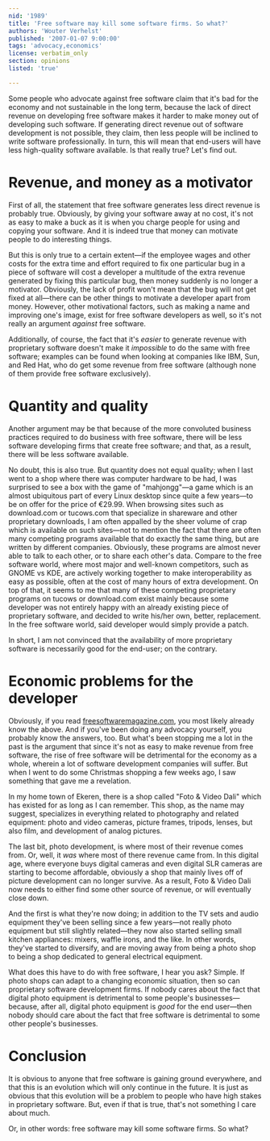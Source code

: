 ```yaml
---
nid: '1989'
title: 'Free software may kill some software firms. So what?'
authors: 'Wouter Verhelst'
published: '2007-01-07 9:00:00'
tags: 'advocacy,economics'
license: verbatim_only
section: opinions
listed: 'true'

---
```

Some people who advocate against free software claim that it's bad for the economy and not sustainable in the long term, because the lack of direct revenue on developing free software makes it harder to make money out of developing such software. If generating direct revenue out of software development is not possible, they claim, then less people will be inclined to write software professionally. In turn, this will mean that end-users will have less high-quality software available. Is that really true? Let's find out.


# Revenue, and money as a motivator

First of all, the statement that free software generates less direct revenue is probably true. Obviously, by giving your software away at no cost, it's not as easy to make a buck as it is when you charge people for using and copying your software. And it is indeed true that money can motivate people to do interesting things.

But this is only true to a certain extent—if the employee wages and other costs for the extra time and effort required to fix one particular bug in a piece of software will cost a developer a multitude of the extra revenue generated by fixing this particular bug, then money suddenly is no longer a motivator. Obviously, the lack of profit won't mean that the bug will not get fixed at all—there can be other things to motivate a developer apart from money. However, other motivational factors, such as making a name and improving one's image, exist for free software developers as well, so it's not really an argument _against_ free software.

Additionally, of course, the fact that it's _easier_ to generate revenue with proprietary software doesn't make it _impossible_ to do the same with free software; examples can be found when looking at companies like IBM, Sun, and Red Hat, who do get some revenue from free software (although none of them provide free software exclusively).


# Quantity and quality

Another argument may be that because of the more convoluted business practices required to do business with free software, there will be less software developing firms that create free software; and that, as a result, there will be less software available.

No doubt, this is also true. But quantity does not equal quality; when I last went to a shop where there was computer hardware to be had, I was surprised to see a box with the game of "mahjongg"—a game which is an almost ubiquitous part of every Linux desktop since quite a few years—to be on offer for the price of €29.99. When browsing sites such as download.com or tucows.com that specialize in shareware and other proprietary downloads, I am often appalled by the sheer volume of crap which is available on such sites—not to mention the fact that there are often many competing programs available that do exactly the same thing, but are written by different companies. Obviously, these programs are almost never able to talk to each other, or to share each other's data. Compare to the free software world, where most major and well-known competitors, such as GNOME vs KDE, are actively working together to make interoperability as easy as possible, often at the cost of many hours of extra development. On top of that, it seems to me that many of these competing proprietary programs on tucows or download.com exist mainly because some developer was not entirely happy with an already existing piece of proprietary software, and decided to write his/her own, better, replacement. In the free software world, said developer would simply provide a patch.

In short, I am not convinced that the availability of more proprietary software is necessarily good for the end-user; on the contrary.


# Economic problems for the developer

Obviously, if you read [freesoftwaremagazine.com](http://www.freesoftwaremagazine.com), you most likely already know the above. And if you've been doing any advocacy yourself, you probably know the answers, too. But what's been stopping me a lot in the past is the argument that since it's not as easy to make revenue from free software, the rise of free software will be detrimental for the economy as a whole, wherein a lot of software development companies will suffer. But when I went to do some Christmas shopping a few weeks ago, I saw something that gave me a revelation.

In my home town of Ekeren, there is a shop called "Foto & Video Dali" which has existed for as long as I can remember. This shop, as the name may suggest, specializes in everything related to photography and related equipment: photo and video cameras, picture frames, tripods, lenses, but also film, and development of analog pictures.

The last bit, photo development, is where most of their revenue comes from. Or, well, it _was_ where most of there revenue came from. In this digital age, where everyone buys digital cameras and even digital SLR cameras are starting to become affordable, obviously a shop that mainly lives off of picture development can no longer survive. As a result, Foto & Video Dali now needs to either find some other source of revenue, or will eventually close down.

And the first is what they're now doing; in addition to the TV sets and audio equipment they've been selling since a few years—not really photo equipment but still slightly related—they now also started selling small kitchen appliances: mixers, waffle irons, and the like. In other words, they've started to diversify, and are moving away from being a photo shop to being a shop dedicated to general electrical equipment.

What does this have to do with free software, I hear you ask? Simple. If photo shops can adapt to a changing economic situation, then so can proprietary software development firms. If nobody cares about the fact that digital photo equipment is detrimental to some people's businesses—because, after all, digital photo equipment is _good_ for the end user—then nobody should care about the fact that free software is detrimental to some other people's businesses.


# Conclusion

It is obvious to anyone that free software is gaining ground everywhere, and that this is an evolution which will only continue in the future. It is just as obvious that this evolution will be a problem to people who have high stakes in proprietary software. But, even if that is true, that's not something I care about much.

Or, in other words: free software may kill some software firms. So what?

